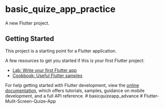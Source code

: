 # basic_quize_app_practice

A new Flutter project.

## Getting Started

This project is a starting point for a Flutter application.

A few resources to get you started if this is your first Flutter project:

- [Lab: Write your first Flutter app](https://docs.flutter.dev/get-started/codelab)
- [Cookbook: Useful Flutter samples](https://docs.flutter.dev/cookbook)

For help getting started with Flutter development, view the
[online documentation](https://docs.flutter.dev/), which offers tutorials,
samples, guidance on mobile development, and a full API reference.
#   b a s i c _ q u i z e _ a p p _ a d v a n c e  
 #   F l u t t e r - M u l i t - S c r e e n - Q u i z e - A p p  
 